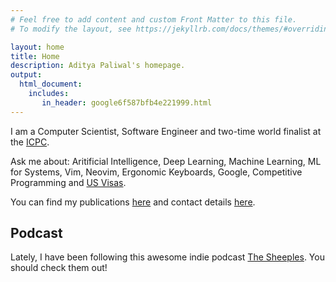 ```yaml
---
# Feel free to add content and custom Front Matter to this file.
# To modify the layout, see https://jekyllrb.com/docs/themes/#overriding-theme-defaults

layout: home
title: Home
description: Aditya Paliwal's homepage.
output: 
  html_document:
    includes:
       in_header: google6f587bfb4e221999.html
---
```


I am a Computer Scientist, Software Engineer and two-time world finalist at the
 [ICPC](https://icpc.global/).

Ask me about: Aritificial Intelligence, Deep Learning, Machine Learning, ML 
for Systems, Vim, Neovim, Ergonomic Keyboards, Google, Competitive Programming and [US Visas](/visa).

You can find my publications [here](/publications) and contact details [here](/contact).


## Podcast
Lately, I have been following this awesome indie podcast [The Sheeples](https://www.thesheeples.in/). You should check them out!



